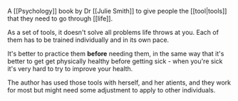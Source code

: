 A [[Psychology]] book by Dr [[Julie Smith]] to give people the [[tool|tools]] that they need to go through [[life]].

As a set of tools, it doesn't solve all problems life throws at you. Each of them has to be trained individually and in its own pace.

It's better to practice them **before** needing them, in the same way that it's better to get get physically healthy before getting sick - when you're sick it's very hard to try to improve your health.

The author has used those tools with herself, and her atients, and they work for most but might need some adjustment to apply to other individuals.
